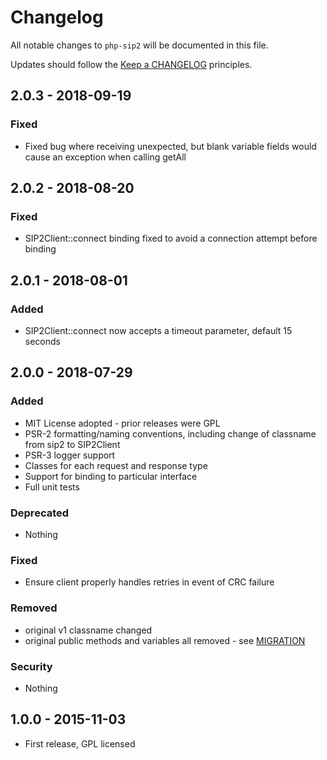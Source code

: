 # Changelog

All notable changes to `php-sip2` will be documented in this file.

Updates should follow the [Keep a CHANGELOG](http://keepachangelog.com/) principles.

## 2.0.3 - 2018-09-19

### Fixed
- Fixed bug where receiving unexpected, but blank variable fields would cause an
  exception when calling getAll 

## 2.0.2 - 2018-08-20

### Fixed
- SIP2Client::connect binding fixed to avoid a connection attempt before binding


## 2.0.1 - 2018-08-01

### Added
- SIP2Client::connect now accepts a timeout parameter, default 15 seconds


## 2.0.0 - 2018-07-29

### Added
- MIT License adopted - prior releases were GPL
- PSR-2 formatting/naming conventions, including change of classname from sip2 to SIP2Client
- PSR-3 logger support
- Classes for each request and response type
- Support for binding to particular interface
- Full unit tests

### Deprecated
- Nothing

### Fixed
- Ensure client properly handles retries in event of CRC failure

### Removed
- original v1 classname changed
- original public methods and variables all removed - see [MIGRATION](MIGRATION.md)

### Security
- Nothing


## 1.0.0 - 2015-11-03

- First release, GPL licensed